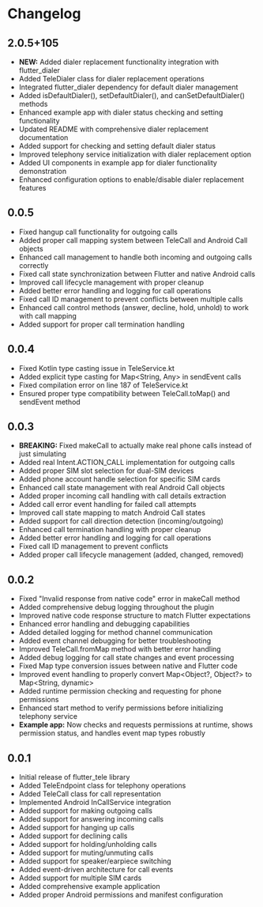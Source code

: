 # Changelog

## 2.0.5+105

* **NEW:** Added dialer replacement functionality integration with flutter_dialer
* Added TeleDialer class for dialer replacement operations
* Integrated flutter_dialer dependency for default dialer management
* Added isDefaultDialer(), setDefaultDialer(), and canSetDefaultDialer() methods
* Enhanced example app with dialer status checking and setting functionality
* Updated README with comprehensive dialer replacement documentation
* Added support for checking and setting default dialer status
* Improved telephony service initialization with dialer replacement option
* Added UI components in example app for dialer functionality demonstration
* Enhanced configuration options to enable/disable dialer replacement features

## 0.0.5

* Fixed hangup call functionality for outgoing calls
* Added proper call mapping system between TeleCall and Android Call objects
* Enhanced call management to handle both incoming and outgoing calls correctly
* Fixed call state synchronization between Flutter and native Android calls
* Improved call lifecycle management with proper cleanup
* Added better error handling and logging for call operations
* Fixed call ID management to prevent conflicts between multiple calls
* Enhanced call control methods (answer, decline, hold, unhold) to work with call mapping
* Added support for proper call termination handling

## 0.0.4

* Fixed Kotlin type casting issue in TeleService.kt
* Added explicit type casting for Map<String, Any> in sendEvent calls
* Fixed compilation error on line 187 of TeleService.kt
* Ensured proper type compatibility between TeleCall.toMap() and sendEvent method

## 0.0.3

* **BREAKING:** Fixed makeCall to actually make real phone calls instead of just simulating
* Added real Intent.ACTION_CALL implementation for outgoing calls
* Added proper SIM slot selection for dual-SIM devices
* Added phone account handle selection for specific SIM cards
* Enhanced call state management with real Android Call objects
* Added proper incoming call handling with call details extraction
* Added call error event handling for failed call attempts
* Improved call state mapping to match Android Call states
* Added support for call direction detection (incoming/outgoing)
* Enhanced call termination handling with proper cleanup
* Added better error handling and logging for call operations
* Fixed call ID management to prevent conflicts
* Added proper call lifecycle management (added, changed, removed)

## 0.0.2

* Fixed "Invalid response from native code" error in makeCall method
* Added comprehensive debug logging throughout the plugin
* Improved native code response structure to match Flutter expectations
* Enhanced error handling and debugging capabilities
* Added detailed logging for method channel communication
* Added event channel debugging for better troubleshooting
* Improved TeleCall.fromMap method with better error handling
* Added debug logging for call state changes and event processing
* Fixed Map type conversion issues between native and Flutter code
* Improved event handling to properly convert Map<Object?, Object?> to Map<String, dynamic>
* Added runtime permission checking and requesting for phone permissions
* Enhanced start method to verify permissions before initializing telephony service
* **Example app:** Now checks and requests permissions at runtime, shows permission status, and handles event map types robustly

## 0.0.1

* Initial release of flutter_tele library
* Added TeleEndpoint class for telephony operations
* Added TeleCall class for call representation
* Implemented Android InCallService integration
* Added support for making outgoing calls
* Added support for answering incoming calls
* Added support for hanging up calls
* Added support for declining calls
* Added support for holding/unholding calls
* Added support for muting/unmuting calls
* Added support for speaker/earpiece switching
* Added event-driven architecture for call events
* Added support for multiple SIM cards
* Added comprehensive example application
* Added proper Android permissions and manifest configuration
